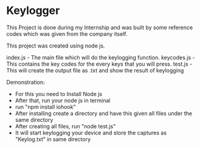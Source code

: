 # Keylogger
This Project is done during my Internship and was built by some reference codes which was given from the company itself. 

This project was created using node js.

index.js - The main file which will do the keylogging function.
keycodes.js - This contains the key codes for the every keys that you will press.
test.js - This will create the output file as .txt and show the result of keylogging

Demonstration:
- For this you need to Install Node js
- After that, run your node js in terminal
- run "npm install iohook"
- After installing create a directory and have this given all files under the same directory
- After creating all files, run "node test.js"
- It will start keylogging your device and store the captures as "Keylog.txt" in same directory



